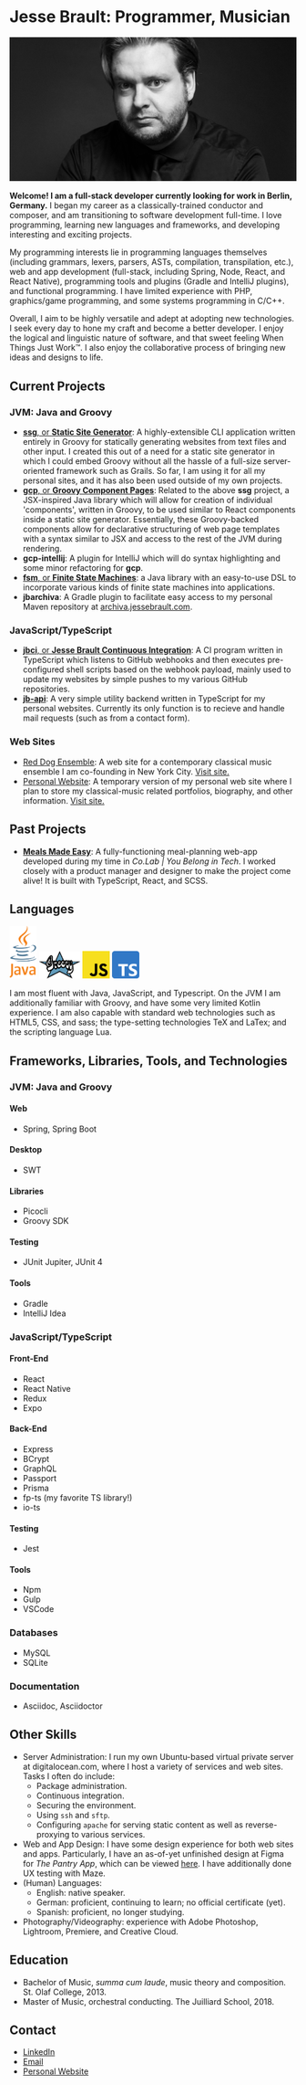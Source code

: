 # Jesse Brault: Programmer, Musician

![Jesse Brault Hero Photograph](images/JesseBraultHeaderNoTextMin.jpg)

**Welcome! I am a full-stack developer currently looking for work in Berlin, Germany.** I began my career as a classically-trained conductor and composer, and am transitioning to software development full-time. I love programming, learning new languages and frameworks, and developing interesting and exciting projects.

My programming interests lie in programming languages themselves (including grammars, lexers, parsers, ASTs, compilation, transpilation, etc.), web and app development (full-stack, including Spring, Node, React, and React Native), programming tools and plugins (Gradle and IntelliJ plugins), and functional programming. I have limited experience with PHP, graphics/game programming, and some systems programming in C/C++.

Overall, I aim to be highly versatile and adept at adopting new technologies. I seek every day to hone my craft and become a better developer. I enjoy the logical and linguistic nature of software, and that sweet feeling When Things Just Work™️. I also enjoy the collaborative process of bringing new ideas and designs to life.

## Current Projects

### JVM: Java and Groovy
- [**ssg**, or **Static Site Generator**](https://github.com/JesseBrault0709/ssg): A highly-extensible CLI application written entirely in Groovy for statically generating websites from text files and other input. I created this out of a need for a static site generator in which I could embed Groovy without all the hassle of a full-size server-oriented framework such as Grails. So far, I am using it for all my personal sites, and it has also been used outside of my own projects.
- [**gcp**, or **Groovy Component Pages**](https://github.com/JesseBrault0709/gcp): Related to the above **ssg** project, a JSX-inspired Java library which will allow for creation of individual 'components', written in Groovy, to be used similar to React components inside a static site generator. Essentially, these Groovy-backed components allow for declarative structuring of web page templates with a syntax similar to JSX and access to the rest of the JVM during rendering.
- **gcp-intellij**: A plugin for IntelliJ which will do syntax highlighting and some minor refactoring for **gcp**. <!-- TODO: upload and link the gcp-intellij repo -->
- [**fsm**, or **Finite State Machines**](https://github.com/JesseBrault0709/fsm): a Java library with an easy-to-use DSL to incorporate various kinds of finite state machines into applications.
- **jbarchiva**: A Gradle plugin to facilitate easy access to my personal Maven repository at [archiva.jessebrault.com](https://archiva.jessebrault.com/). <!-- TODO: upload and link the jbarchiva repo -->

### JavaScript/TypeScript
- [**jbci**, or **Jesse Brault Continuous Integration**](https://github.com/JesseBrault0709/jbci): A CI program written in TypeScript which listens to GitHub webhooks and then executes pre-configured shell scripts based on the webhook payload, mainly used to update my websites by simple pushes to my various GitHub repositories.
- [**jb-api**](https://github.com/JesseBrault0709/jb-api): A very simple utility backend written in TypeScript for my personal websites. Currently its only function is to recieve and handle mail requests (such as from a contact form).
  
### Web Sites
- [Red Dog Ensemble](https://github.com/JesseBrault0709/reddog): A web site for a contemporary classical music ensemble I am co-founding in New York City. <a href="https://reddogensemble.com/" target="_blank">Visit site.</a>
- [Personal Website](https://github.com/JesseBrault0709/temp-website): A temporary version of my personal web site where I plan to store my classical-music related portfolios, biography, and other information. <a href="https://jessebrault.com/" target="_blank">Visit site.</a>

## Past Projects

- [**Meals Made Easy**](https://github.com/JesseBrault0709/MealsMadeEasy): A fully-functioning meal-planning web-app developed during my time in _Co.Lab | You Belong in Tech_. I worked closely with a product manager and designer to make the project come alive! It is built with TypeScript, React, and SCSS.

## Languages

<div>
  <img src="images/javaWithColor.svg" alt="Java" width="48" height="92">
  <img src="images/groovy.svg" alt="Groovy" width="72" height="48">
  <img src="images/jsWithColor.svg" alt="JavaScript" width="48" height="48">
  <img src="images/tsWithColor.svg" alt="TypeScript" width="48" height="48">
</div>

I am most fluent with Java, JavaScript, and Typescript. On the JVM I am additionally familiar with Groovy, and have some very limited Kotlin experience. I am also capable with standard web technologies such as HTML5, CSS, and sass; the type-setting technologies TeX and LaTex; and the scripting language Lua.

<!-- ## My Programming Story

- Lua
- Unrealistic C/C++
- Minecraft
- Java, Groovy
- HTML, PHP, JS, TS -->

## Frameworks, Libraries, Tools, and Technologies

### JVM: Java and Groovy

#### Web
- Spring, Spring Boot

#### Desktop
- SWT

#### Libraries
- Picocli
- Groovy SDK

#### Testing
- JUnit Jupiter, JUnit 4

#### Tools
- Gradle
- IntelliJ Idea

### JavaScript/TypeScript

#### Front-End
- React
- React Native
- Redux
- Expo

#### Back-End
- Express
- BCrypt
- GraphQL
- Passport
- Prisma
- fp-ts (my favorite TS library!)
- io-ts

#### Testing
- Jest

#### Tools
- Npm
- Gulp
- VSCode

### Databases
- MySQL
- SQLite

### Documentation
- Asciidoc, Asciidoctor

## Other Skills

- Server Administration: I run my own Ubuntu-based virtual private server at digitalocean.com, where I host a variety of services and web sites. Tasks I often do include:
  - Package administration.
  - Continuous integration.
  - Securing the environment.
  - Using `ssh` and `sftp`.
  - Configuring `apache` for serving static content as well as reverse-proxying to various services.
- Web and App Design: I have some design experience for both web sites and apps. Particularly, I have an as-of-yet unfinished design at Figma for *The Pantry App*, which can be viewed [here](https://www.figma.com/file/VKrirPQi2FneCPaP3XdPzn/Pantry-App-Design?node-id=0%3A1&t=eSnEntKpbxK7LEJG-1). I have additionally done UX testing with Maze.
- (Human) Languages:
  - English: native speaker.
  - German: proficient, continuing to learn; no official certificate (yet).
  - Spanish: proficient, no longer studying.
- Photography/Videography: experience with Adobe Photoshop, Lightroom, Premiere, and Creative Cloud.

## Education

- Bachelor of Music, *summa cum laude*, music theory and composition. St. Olaf College, 2013.
- Master of Music, orchestral conducting. The Juilliard School, 2018.

## Contact

- [LinkedIn](https://www.linkedin.com/in/jessebrault0709/)
- [Email](mailto:jbrault@mac.com)
- [Personal Website](https://jessebrault.com/)
